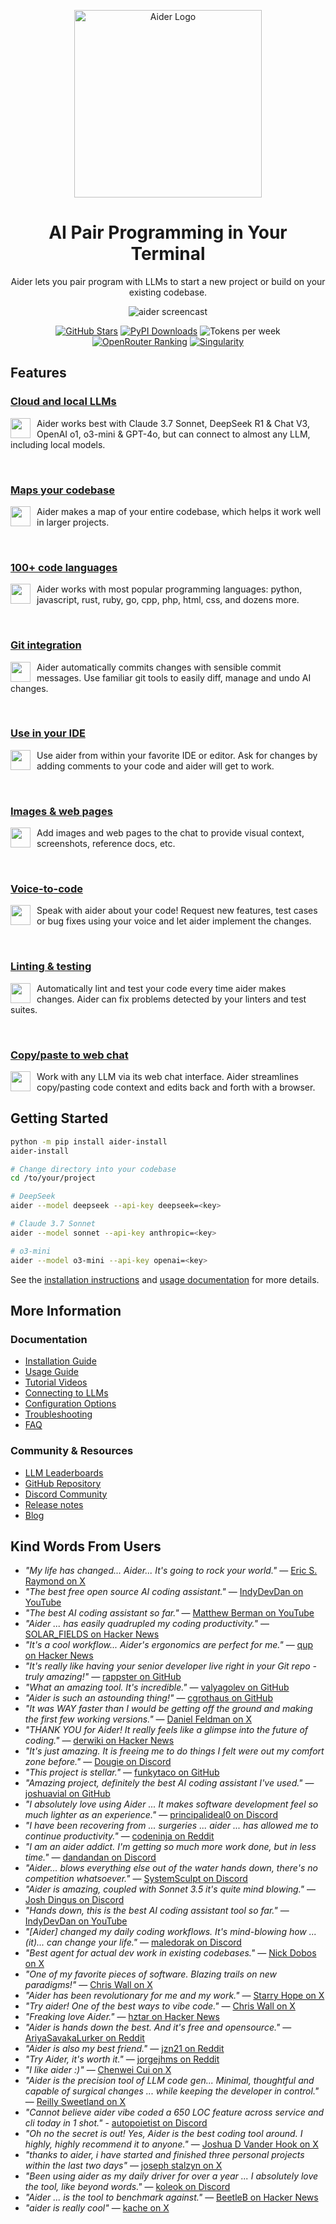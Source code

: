 <p align="center">
    <a href="https://aider.chat/"><img src="https://aider.chat/assets/logo.svg" alt="Aider Logo" width="300"></a>
</p>

<h1 align="center">
AI Pair Programming in Your Terminal
</h1>


<p align="center">
Aider lets you pair program with LLMs to start a new project or build on your existing codebase. 
</p>

<p align="center">
  <img
    src="https://aider.chat/assets/screencast.svg"
    alt="aider screencast"
  >
</p>

<p align="center">
<!--[[[cog
from scripts.homepage import get_badges_md
text = get_badges_md()
cog.out(text)
]]]-->
  <a href="https://github.com/Aider-AI/aider/stargazers"><img alt="GitHub Stars" title="Total number of GitHub stars the Aider project has received"
src="https://img.shields.io/github/stars/Aider-AI/aider?style=flat-square&logo=github&color=f1c40f&labelColor=555555"/></a>
  <a href="https://pypi.org/project/aider-chat/"><img alt="PyPI Downloads" title="Total number of installations via pip from PyPI"
src="https://img.shields.io/badge/📦%20Installs-3.4M-2ecc71?style=flat-square&labelColor=555555"/></a>
  <img alt="Tokens per week" title="Number of tokens processed weekly by Aider users"
src="https://img.shields.io/badge/📈%20Tokens%2Fweek-15B-3498db?style=flat-square&labelColor=555555"/>
  <a href="https://openrouter.ai/#options-menu"><img alt="OpenRouter Ranking" title="Aider's ranking among applications on the OpenRouter platform"
src="https://img.shields.io/badge/🏆%20OpenRouter-Top%2020-9b59b6?style=flat-square&labelColor=555555"/></a>
  <a href="https://aider.chat/HISTORY.html"><img alt="Singularity" title="Percentage of the new code in Aider's last release written by Aider itself"
src="https://img.shields.io/badge/🔄%20Singularity-88%25-e74c3c?style=flat-square&labelColor=555555"/></a>
<!--[[[end]]]-->  
</p>

## Features

### [Cloud and local LLMs](https://aider.chat/docs/llms.html)

<a href="https://aider.chat/docs/llms.html"><img src="https://aider.chat/assets/icons/brain.svg" width="32" height="32" align="left" valign="middle" style="margin-right:10px"></a>
Aider works best with Claude 3.7 Sonnet, DeepSeek R1 & Chat V3, OpenAI o1, o3-mini & GPT-4o, but can connect to almost any LLM, including local models.

<br>

### [Maps your codebase](https://aider.chat/docs/repomap.html)

<a href="https://aider.chat/docs/repomap.html"><img src="https://aider.chat/assets/icons/map-outline.svg" width="32" height="32" align="left" valign="middle" style="margin-right:10px"></a>
Aider makes a map of your entire codebase, which helps it work well in larger projects.

<br>

### [100+ code languages](https://aider.chat/docs/languages.html)

<a href="https://aider.chat/docs/languages.html"><img src="https://aider.chat/assets/icons/code-tags.svg" width="32" height="32" align="left" valign="middle" style="margin-right:10px"></a>
Aider works with most popular programming languages: python, javascript, rust, ruby, go, cpp, php, html, css, and dozens more.

<br>

### [Git integration](https://aider.chat/docs/git.html)

<a href="https://aider.chat/docs/git.html"><img src="https://aider.chat/assets/icons/source-branch.svg" width="32" height="32" align="left" valign="middle" style="margin-right:10px"></a>
Aider automatically commits changes with sensible commit messages. Use familiar git tools to easily diff, manage and undo AI changes.

<br>

### [Use in your IDE](https://aider.chat/docs/usage/watch.html)

<a href="https://aider.chat/docs/usage/watch.html"><img src="https://aider.chat/assets/icons/monitor.svg" width="32" height="32" align="left" valign="middle" style="margin-right:10px"></a>
Use aider from within your favorite IDE or editor. Ask for changes by adding comments to your code and aider will get to work.

<br>

### [Images & web pages](https://aider.chat/docs/usage/images-urls.html)

<a href="https://aider.chat/docs/usage/images-urls.html"><img src="https://aider.chat/assets/icons/image-multiple.svg" width="32" height="32" align="left" valign="middle" style="margin-right:10px"></a>
Add images and web pages to the chat to provide visual context, screenshots, reference docs, etc.

<br>

### [Voice-to-code](https://aider.chat/docs/usage/voice.html)

<a href="https://aider.chat/docs/usage/voice.html"><img src="https://aider.chat/assets/icons/microphone.svg" width="32" height="32" align="left" valign="middle" style="margin-right:10px"></a>
Speak with aider about your code! Request new features, test cases or bug fixes using your voice and let aider implement the changes.

<br>

### [Linting & testing](https://aider.chat/docs/usage/lint-test.html)

<a href="https://aider.chat/docs/usage/lint-test.html"><img src="https://aider.chat/assets/icons/check-all.svg" width="32" height="32" align="left" valign="middle" style="margin-right:10px"></a>
Automatically lint and test your code every time aider makes changes. Aider can fix problems detected by your linters and test suites.

<br>

### [Copy/paste to web chat](https://aider.chat/docs/usage/copypaste.html)

<a href="https://aider.chat/docs/usage/copypaste.html"><img src="https://aider.chat/assets/icons/content-copy.svg" width="32" height="32" align="left" valign="middle" style="margin-right:10px"></a>
Work with any LLM via its web chat interface. Aider streamlines copy/pasting code context and edits back and forth with a browser.

## Getting Started

```bash
python -m pip install aider-install
aider-install

# Change directory into your codebase
cd /to/your/project

# DeepSeek
aider --model deepseek --api-key deepseek=<key>

# Claude 3.7 Sonnet
aider --model sonnet --api-key anthropic=<key>

# o3-mini
aider --model o3-mini --api-key openai=<key>
```

See the [installation instructions](https://aider.chat/docs/install.html) and [usage documentation](https://aider.chat/docs/usage.html) for more details.

## More Information

### Documentation
- [Installation Guide](https://aider.chat/docs/install.html)
- [Usage Guide](https://aider.chat/docs/usage.html)
- [Tutorial Videos](https://aider.chat/docs/usage/tutorials.html)
- [Connecting to LLMs](https://aider.chat/docs/llms.html)
- [Configuration Options](https://aider.chat/docs/config.html)
- [Troubleshooting](https://aider.chat/docs/troubleshooting.html)
- [FAQ](https://aider.chat/docs/faq.html)

### Community & Resources
- [LLM Leaderboards](https://aider.chat/docs/leaderboards/)
- [GitHub Repository](https://github.com/Aider-AI/aider)
- [Discord Community](https://discord.gg/Y7X7bhMQFV)
- [Release notes](https://aider.chat/HISTORY.html)
- [Blog](https://aider.chat/blog/)

## Kind Words From Users

- *"My life has changed... Aider... It's going to rock your world."* — [Eric S. Raymond on X](https://x.com/esrtweet/status/1910809356381413593)
- *"The best free open source AI coding assistant."* — [IndyDevDan on YouTube](https://youtu.be/YALpX8oOn78)
- *"The best AI coding assistant so far."* — [Matthew Berman on YouTube](https://www.youtube.com/watch?v=df8afeb1FY8)
- *"Aider ... has easily quadrupled my coding productivity."* — [SOLAR_FIELDS on Hacker News](https://news.ycombinator.com/item?id=36212100)
- *"It's a cool workflow... Aider's ergonomics are perfect for me."* — [qup on Hacker News](https://news.ycombinator.com/item?id=38185326)
- *"It's really like having your senior developer live right in your Git repo - truly amazing!"* — [rappster on GitHub](https://github.com/Aider-AI/aider/issues/124)
- *"What an amazing tool. It's incredible."* — [valyagolev on GitHub](https://github.com/Aider-AI/aider/issues/6#issue-1722897858)
- *"Aider is such an astounding thing!"* — [cgrothaus on GitHub](https://github.com/Aider-AI/aider/issues/82#issuecomment-1631876700)
- *"It was WAY faster than I would be getting off the ground and making the first few working versions."* — [Daniel Feldman on X](https://twitter.com/d_feldman/status/1662295077387923456)
- *"THANK YOU for Aider! It really feels like a glimpse into the future of coding."* — [derwiki on Hacker News](https://news.ycombinator.com/item?id=38205643)
- *"It's just amazing. It is freeing me to do things I felt were out my comfort zone before."* — [Dougie on Discord](https://discord.com/channels/1131200896827654144/1174002618058678323/1174084556257775656)
- *"This project is stellar."* — [funkytaco on GitHub](https://github.com/Aider-AI/aider/issues/112#issuecomment-1637429008)
- *"Amazing project, definitely the best AI coding assistant I've used."* — [joshuavial on GitHub](https://github.com/Aider-AI/aider/issues/84)
- *"I absolutely love using Aider ... It makes software development feel so much lighter as an experience."* — [principalideal0 on Discord](https://discord.com/channels/1131200896827654144/1133421607499595858/1229689636012691468)
- *"I have been recovering from ... surgeries ... aider ... has allowed me to continue productivity."* — [codeninja on Reddit](https://www.reddit.com/r/OpenAI/s/nmNwkHy1zG)
- *"I am an aider addict. I'm getting so much more work done, but in less time."* — [dandandan on Discord](https://discord.com/channels/1131200896827654144/1131200896827654149/1135913253483069470)
- *"Aider... blows everything else out of the water hands down, there's no competition whatsoever."* — [SystemSculpt on Discord](https://discord.com/channels/1131200896827654144/1131200896827654149/1178736602797846548)
- *"Aider is amazing, coupled with Sonnet 3.5 it's quite mind blowing."* — [Josh Dingus on Discord](https://discord.com/channels/1131200896827654144/1133060684540813372/1262374225298198548)
- *"Hands down, this is the best AI coding assistant tool so far."* — [IndyDevDan on YouTube](https://www.youtube.com/watch?v=MPYFPvxfGZs)
- *"[Aider] changed my daily coding workflows. It's mind-blowing how ...(it)... can change your life."* — [maledorak on Discord](https://discord.com/channels/1131200896827654144/1131200896827654149/1258453375620747264)
- *"Best agent for actual dev work in existing codebases."* — [Nick Dobos on X](https://twitter.com/NickADobos/status/1690408967963652097?s=20)
- *"One of my favorite pieces of software. Blazing trails on new paradigms!"* — [Chris Wall on X](https://x.com/chris65536/status/1905053299251798432)
- *"Aider has been revolutionary for me and my work."* — [Starry Hope on X](https://x.com/starryhopeblog/status/1904985812137132056)
- *"Try aider! One of the best ways to vibe code."* — [Chris Wall on X](https://x.com/Chris65536/status/1905053418961391929)
- *"Freaking love Aider."* — [hztar on Hacker News](https://news.ycombinator.com/item?id=44035015)
- *"Aider is hands down the best. And it's free and opensource."* — [AriyaSavakaLurker on Reddit](https://www.reddit.com/r/ChatGPTCoding/comments/1ik16y6/whats_your_take_on_aider/mbip39n/)
- *"Aider is also my best friend."* — [jzn21 on Reddit](https://www.reddit.com/r/ChatGPTCoding/comments/1heuvuo/aider_vs_cline_vs_windsurf_vs_cursor/m27dcnb/)
- *"Try Aider, it's worth it."* — [jorgejhms on Reddit](https://www.reddit.com/r/ChatGPTCoding/comments/1heuvuo/aider_vs_cline_vs_windsurf_vs_cursor/m27cp99/)
- *"I like aider :)"* — [Chenwei Cui on X](https://x.com/ccui42/status/1904965344999145698)
- *"Aider is the precision tool of LLM code gen... Minimal, thoughtful and capable of surgical changes ... while keeping the developer in control."* — [Reilly Sweetland on X](https://x.com/rsweetland/status/1904963807237259586)
- *"Cannot believe aider vibe coded a 650 LOC feature across service and cli today in 1 shot."* - [autopoietist on Discord](https://discord.com/channels/1131200896827654144/1131200896827654149/1355675042259796101)
- *"Oh no the secret is out! Yes, Aider is the best coding tool around. I highly, highly recommend it to anyone."* — [Joshua D Vander Hook on X](https://x.com/jodavaho/status/1911154899057795218)
- *"thanks to aider, i have started and finished three personal projects within the last two days"* — [joseph stalzyn on X](https://x.com/anitaheeder/status/1908338609645904160)
- *"Been using aider as my daily driver for over a year ... I absolutely love the tool, like beyond words."* — [koleok on Discord](https://discord.com/channels/1131200896827654144/1273248471394291754/1356727448372252783)
- *"Aider ... is the tool to benchmark against."* — [BeetleB on Hacker News](https://news.ycombinator.com/item?id=43930201)
- *"aider is really cool"* — [kache on X](https://x.com/yacineMTB/status/1911224442430124387)


